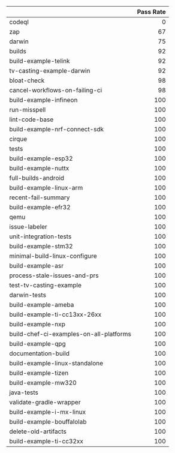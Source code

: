 |                                         |   Pass Rate |
|:----------------------------------------|------------:|
| codeql                                  |           0 |
| zap                                     |          67 |
| darwin                                  |          75 |
| builds                                  |          92 |
| build-example-telink                    |          92 |
| tv-casting-example-darwin               |          92 |
| bloat-check                             |          98 |
| cancel-workflows-on-failing-ci          |          98 |
| build-example-infineon                  |         100 |
| run-misspell                            |         100 |
| lint-code-base                          |         100 |
| build-example-nrf-connect-sdk           |         100 |
| cirque                                  |         100 |
| tests                                   |         100 |
| build-example-esp32                     |         100 |
| build-example-nuttx                     |         100 |
| full-builds-android                     |         100 |
| build-example-linux-arm                 |         100 |
| recent-fail-summary                     |         100 |
| build-example-efr32                     |         100 |
| qemu                                    |         100 |
| issue-labeler                           |         100 |
| unit-integration-tests                  |         100 |
| build-example-stm32                     |         100 |
| minimal-build-linux-configure           |         100 |
| build-example-asr                       |         100 |
| process-stale-issues-and-prs            |         100 |
| test-tv-casting-example                 |         100 |
| darwin-tests                            |         100 |
| build-example-ameba                     |         100 |
| build-example-ti-cc13xx-26xx            |         100 |
| build-example-nxp                       |         100 |
| build-chef-ci-examples-on-all-platforms |         100 |
| build-example-qpg                       |         100 |
| documentation-build                     |         100 |
| build-example-linux-standalone          |         100 |
| build-example-tizen                     |         100 |
| build-example-mw320                     |         100 |
| java-tests                              |         100 |
| validate-gradle-wrapper                 |         100 |
| build-example-i-mx-linux                |         100 |
| build-example-bouffalolab               |         100 |
| delete-old-artifacts                    |         100 |
| build-example-ti-cc32xx                 |         100 |